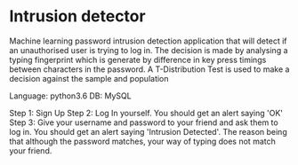 # Intrusion detector 
Machine learning password intrusion detection application that will detect if an unauthorised user is trying to log in.
The decision is made by analysing a typing fingerprint which is generate by difference in key press timings between 
characters in the password. A T-Distribution Test is used to make a decision against the sample and population

Language: python3.6
DB: MySQL

Step 1: Sign Up
Step 2: Log In yourself. You should get an alert saying 'OK'
Step 3: Give your username and password to your friend and ask them to log in. 
        You should get an alert saying 'Intrusion Detected'. 
        The reason being that although the password matches, your way of typing does not match your friend.